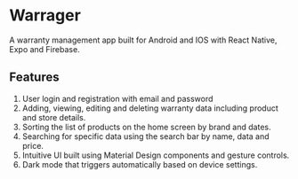 # Warrager
A warranty management app built for Android and IOS with React Native, Expo and Firebase.
## Features
1. User login and registration with email and password
2. Adding, viewing, editing and deleting warranty data including product and store details.
3. Sorting the list of products on the home screen by brand and dates.
4. Searching for specific data using the search bar by name, data and price.
5. Intuitive UI built using Material Design components and gesture controls.
6. Dark mode that triggers automatically based on device settings.
